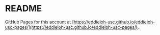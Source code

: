 # README

GitHub Pages for this account at [https://eddieloh-usc.github.io/eddieloh-usc-pages/](https://eddieloh-usc.github.io/eddieloh-usc-pages/).

